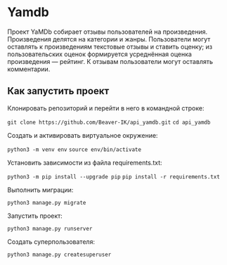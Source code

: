 # Yamdb
Проект YaMDb собирает отзывы пользователей на произведения. Произведения делятся на категории и жанры. Пользователи могут оставлять к произведениям текстовые отзывы и ставить оценку; из пользовательских оценок формируется усреднённая оценка произведения — рейтинг. К отзывам пользователи могут оставлять комментарии.

## Как запустить проект
Клонировать репозиторий и перейти в него в командной строке:

`git clone https://github.com/Beaver-IK/api_yamdb.git`
`cd api_yamdb`

Cоздать и активировать виртуальное окружение:

`python3 -m venv env`
`source env/bin/activate`

Установить зависимости из файла requirements.txt:

`python3 -m pip install --upgrade pip`
`pip install -r requirements.txt`

Выполнить миграции:

`python3 manage.py migrate`

Запустить проект:

`python3 manage.py runserver`

Создать суперпользователя:

`python3 manage.py createsuperuser`